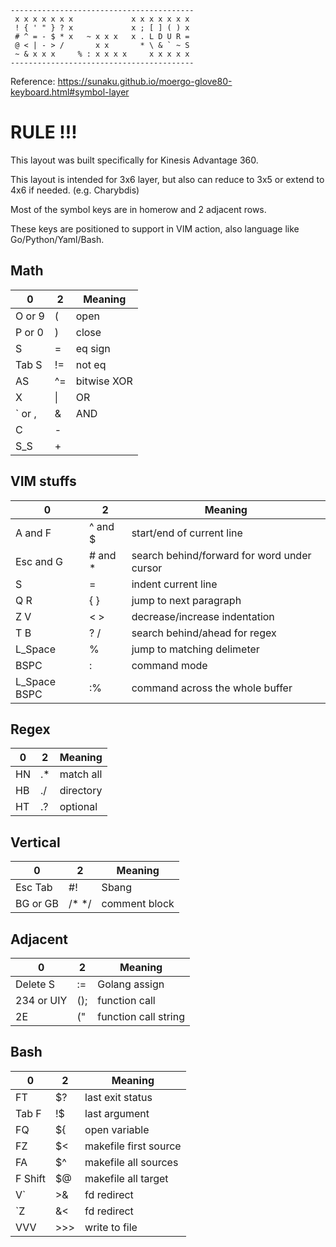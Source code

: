 ```
-----------------------------------------
 x x x x x x x             x x x x x x x
 ! { ' " } ? x             x ; [ ] ( ) x
 # ^ = - $ * x   ~ x x x   x . L D U R =
 @ < | - > /       x x       * \ & ` ~ S
 ~ & x x x     % : x x x x     x x x x x
-----------------------------------------
```

Reference: https://sunaku.github.io/moergo-glove80-keyboard.html#symbol-layer

# RULE !!!

This layout was built specifically for Kinesis Advantage 360.

This layout is intended for 3x6 layer,
but also can reduce to 3x5 or extend to 4x6 if needed. (e.g. Charybdis)

Most of the symbol keys are in homerow and 2 adjacent rows.

These keys are positioned to support in VIM action, also language like Go/Python/Yaml/Bash.

## Math

| 0      | 2   | Meaning     |
| ------ | --- | ----------- |
| O or 9 | (   | open        |
| P or 0 | )   | close       |
| S      | =   | eq sign     |
| Tab S  | !=  | not eq      |
| AS     | ^=  | bitwise XOR |
| X      | \|  | OR          |
| ` or , | &   | AND         |
| C      | -   |             |
| S_S    | +   |             |

## VIM stuffs

| 0            | 2        | Meaning                                     |
| ------------ | -------- | ------------------------------------------- |
| A and F      | ^ and $  | start/end of current line                   |
| Esc and G    | # and \* | search behind/forward for word under cursor |
| S            | =        | indent current line                         |
| Q R          | { }      | jump to next paragraph                      |
| Z V          | < >      | decrease/increase indentation               |
| T B          | ? /      | search behind/ahead for regex               |
| L_Space      | %        | jump to matching delimeter                  |
| BSPC         | :        | command mode                                |
| L_Space BSPC | :%       | command across the whole buffer             |

## Regex

| 0   | 2   | Meaning   |
| --- | --- | --------- |
| HN  | .\* | match all |
| HB  | ./  | directory |
| HT  | .?  | optional  |

## Vertical

| 0        | 2       | Meaning       |
| -------- | ------- | ------------- |
| Esc Tab  | #!      | Sbang         |
| BG or GB | /\* \*/ | comment block |

## Adjacent

| 0          | 2   | Meaning              |
| ---------- | --- | -------------------- |
| Delete S   | :=  | Golang assign        |
| 234 or UIY | (); | function call        |
| 2E         | ("  | function call string |

## Bash

| 0       | 2   | Meaning               |
| ------- | --- | --------------------- |
| FT      | $?  | last exit status      |
| Tab F   | !$  | last argument         |
| FQ      | ${  | open variable         |
| FZ      | $<  | makefile first source |
| FA      | $^  | makefile all sources  |
| F Shift | $@  | makefile all target   |
| V`      | >&  | fd redirect           |
| `Z      | &<  | fd redirect           |
| VVV     | >>> | write to file         |

